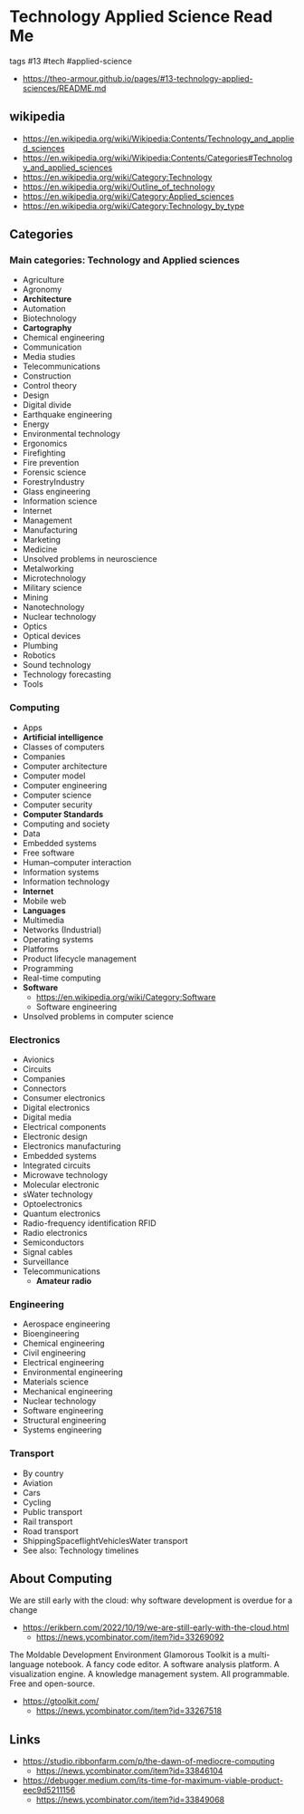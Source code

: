 # Technology Applied Science Read Me

tags #13 #tech #applied-science

* https://theo-armour.github.io/pages/#13-technology-applied-sciences/README.md



## wikipedia

* https://en.wikipedia.org/wiki/Wikipedia:Contents/Technology_and_applied_sciences
* https://en.wikipedia.org/wiki/Wikipedia:Contents/Categories#Technology_and_applied_sciences
* https://en.wikipedia.org/wiki/Category:Technology
* https://en.wikipedia.org/wiki/Outline_of_technology
* https://en.wikipedia.org/wiki/Category:Applied_sciences
* https://en.wikipedia.org/wiki/Category:Technology_by_type

## Categories

### Main categories: Technology and Applied sciences

* Agriculture
* Agronomy
* **Architecture**
* Automation
* Biotechnology
* **Cartography**
* Chemical engineering
* Communication
* Media studies
* Telecommunications
* Construction
* Control theory
* Design
* Digital divide
* Earthquake engineering
* Energy
* Environmental technology
* Ergonomics
* Firefighting
* Fire prevention
* Forensic science
* ForestryIndustry
* Glass engineering
* Information science
* Internet
* Management
* Manufacturing
* Marketing
* Medicine
* Unsolved problems in neuroscience
* Metalworking
* Microtechnology
* Military science
* Mining
* Nanotechnology
* Nuclear technology
* Optics
* Optical devices
* Plumbing
* Robotics
* Sound technology
* Technology forecasting
* Tools

### Computing

* Apps
* **Artificial intelligence**
* Classes of computers
* Companies
* Computer architecture
* Computer model
* Computer engineering
* Computer science
* Computer security
* **Computer Standards**
* Computing and society
* Data
* Embedded systems
* Free software
* Human–computer interaction
* Information systems
* Information technology
* **Internet**
* Mobile web
* **Languages**
* Multimedia
* Networks (Industrial)
* Operating systems
* Platforms
* Product lifecycle management
* Programming
* Real-time computing
* **Software**
  * https://en.wikipedia.org/wiki/Category:Software
  * Software engineering
* Unsolved problems in computer science


### Electronics

* Avionics
* Circuits
* Companies
* Connectors
* Consumer electronics
* Digital electronics
* Digital media
* Electrical components
* Electronic design
* Electronics manufacturing
* Embedded systems
* Integrated circuits
* Microwave technology
* Molecular electronic
* sWater technology
* Optoelectronics
* Quantum electronics
* Radio-frequency identification RFID
* Radio electronics
* Semiconductors
* Signal cables
* Surveillance
* Telecommunications
  * **Amateur radio**

### Engineering

* Aerospace engineering
* Bioengineering
* Chemical engineering
* Civil engineering
* Electrical engineering
* Environmental engineering
* Materials science
* Mechanical engineering
* Nuclear technology
* Software engineering
* Structural engineering
* Systems engineering

### Transport

* By country
* Aviation
* Cars
* Cycling
* Public transport
* Rail transport
* Road transport
* ShippingSpaceflightVehiclesWater transport
* See also: Technology timelines


## About Computing

We are still early with the cloud: why software development is overdue for a change
* https://erikbern.com/2022/10/19/we-are-still-early-with-the-cloud.html
  * https://news.ycombinator.com/item?id=33269092

The Moldable Development Environment
Glamorous Toolkit is a multi-language notebook. A fancy code editor. A software analysis platform. A visualization engine. A knowledge management system. All programmable. Free and open-source.
* https://gtoolkit.com/
  * https://news.ycombinator.com/item?id=33267518

## Links

* https://studio.ribbonfarm.com/p/the-dawn-of-mediocre-computing
  * https://news.ycombinator.com/item?id=33846104
* https://debugger.medium.com/its-time-for-maximum-viable-product-eec9d5211156
  * https://news.ycombinator.com/item?id=33849068
